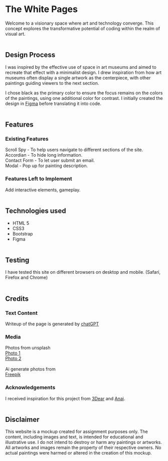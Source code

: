 # The White Pages
Welcome to a visionary space where art and technology converge. This concept explores the transformative potential of coding within the realm of visual art.
<br/><br/>

## Design Process
I was inspired by the effective use of space in art museums and aimed to recreate that effect with a minimalist design. I drew inspiration from how art museums often display a single artwork as the centerpiece, with other paintings guiding viewers to the next section. 

I chose black as the primary color to ensure the focus remains on the colors of the paintings, using one additional color for contrast. I initially created the design in [Figma](https://www.figma.com/proto/hEFzUug7bx6ODKx8qU0Y6S/Portfoilo?node-id=5-2&t=uAGAgzxvSODTRBLf-1) before translating it into code.
<br/><br/>

## Features

### Existing Features
Scroll Spy -  To help users navigate to different sections of the site.<br/>
Accordian - To hide long information.<br/>
Contact Form - To let user submit an email. <br/>
Modal - Pop up for painting description.

### Features Left to Implement
Add interactive elements, gameplay.
<br/><br/>

## Technologies used
- HTML 5
- CSS3
- Bootstrap
- Figma
<br/><br/>

## Testing
I have tested this site on different browsers on desktop and mobile. (Safari, Firefox and Chrome)
<br/><br/>

## Credits

### Text Content
Writeup of the page is generated by [chatGPT](https://chat.openai.com/)

### Media
Photos from unsplash<br/>
[Photo 1](https://unsplash.com/photos/woman-wearing-white-headdress-while-holding-blue-bowl-painting-Kv1hYl9LlxU)<br/>
[Photo 2](https://unsplash.com/photos/woman-in-blue-bikini-bottom-lying-on-blue-textile-jaWqPEPemvU)<br/><br/>
Ai generate photos from <br/>[Freepik](https://www.freepik.com/)

### Acknowledgements
I received inspiration for this project from [3Dear](https://www.3dear.se/) and [Anai](https://anaiwood.com/en).
<br/><br/>

## Disclaimer
This website is a mockup created for assignment purposes only. The content, including images and text, is intended for educational and illustrative use. I do not intend to destroy or harm any paintings or artworks. All artworks and images remain the property of their respective owners. No actual paintings were harmed or altered in the creation of this mockup.
